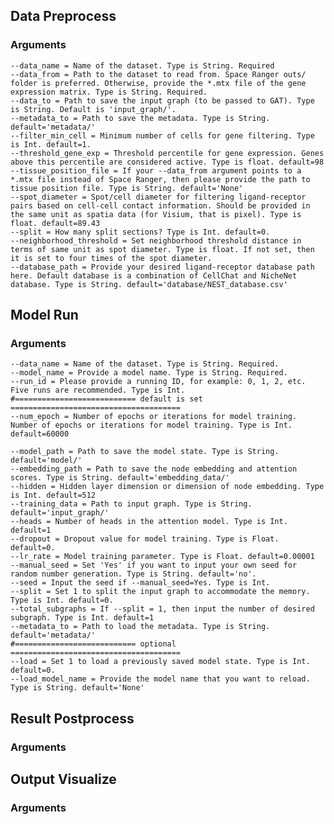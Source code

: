 ## Data Preprocess 
### Arguments
    --data_name = Name of the dataset. Type is String. Required
    --data_from = Path to the dataset to read from. Space Ranger outs/ folder is preferred. Otherwise, provide the *.mtx file of the gene expression matrix. Type is String. Required.
    --data_to = Path to save the input graph (to be passed to GAT). Type is String. Default is 'input_graph/'.
    --metadata_to = Path to save the metadata. Type is String. default='metadata/'
    --filter_min_cell = Minimum number of cells for gene filtering. Type is Int. default=1. 
    --threshold_gene_exp = Threshold percentile for gene expression. Genes above this percentile are considered active. Type is float. default=98
    --tissue_position_file = If your --data_from argument points to a *.mtx file instead of Space Ranger, then please provide the path to tissue position file. Type is String. default='None'
    --spot_diameter = Spot/cell diameter for filtering ligand-receptor pairs based on cell-cell contact information. Should be provided in the same unit as spatia data (for Visium, that is pixel). Type is float. default=89.43
    --split = How many split sections? Type is Int. default=0. 
    --neighborhood_threshold = Set neighborhood threshold distance in terms of same unit as spot diameter. Type is float. If not set, then it is set to four times of the spot diameter.
    --database_path = Provide your desired ligand-receptor database path here. Default database is a combination of CellChat and NicheNet database. Type is String. default='database/NEST_database.csv'

## Model Run ###
### Arguments
    --data_name = Name of the dataset. Type is String. Required.  
    --model_name = Provide a model name. Type is String. Required. 
    --run_id = Please provide a running ID, for example: 0, 1, 2, etc. Five runs are recommended. Type is Int.
    #=========================== default is set ======================================
    --num_epoch = Number of epochs or iterations for model training. Number of epochs or iterations for model training. Type is Int. default=60000
    
    --model_path = Path to save the model state. Type is String. default='model/'  
    --embedding_path = Path to save the node embedding and attention scores. Type is String. default='embedding_data/'
    --hidden = Hidden layer dimension or dimension of node embedding. Type is Int. default=512
    --training_data = Path to input graph. Type is String. default='input_graph/'
    --heads = Number of heads in the attention model. Type is Int. default=1
    --dropout = Dropout value for model training. Type is Float. default=0.
    --lr_rate = Model training parameter. Type is Float. default=0.00001
    --manual_seed = Set 'Yes' if you want to input your own seed for random number generation. Type is String. default='no'. 
    --seed = Input the seed if --manual_seed=Yes. Type is Int. 
    --split = Set 1 to split the input graph to accommodate the memory. Type is Int. default=0. 
    --total_subgraphs = If --split = 1, then input the number of desired subgraph. Type is Int. default=1
    --metadata_to = Path to load the metadata. Type is String. default='metadata/'
    #=========================== optional ======================================
    --load = Set 1 to load a previously saved model state. Type is Int. default=0.  
    --load_model_name = Provide the model name that you want to reload. Type is String. default='None'


## Result Postprocess 
### Arguments

## Output Visualize 
### Arguments
